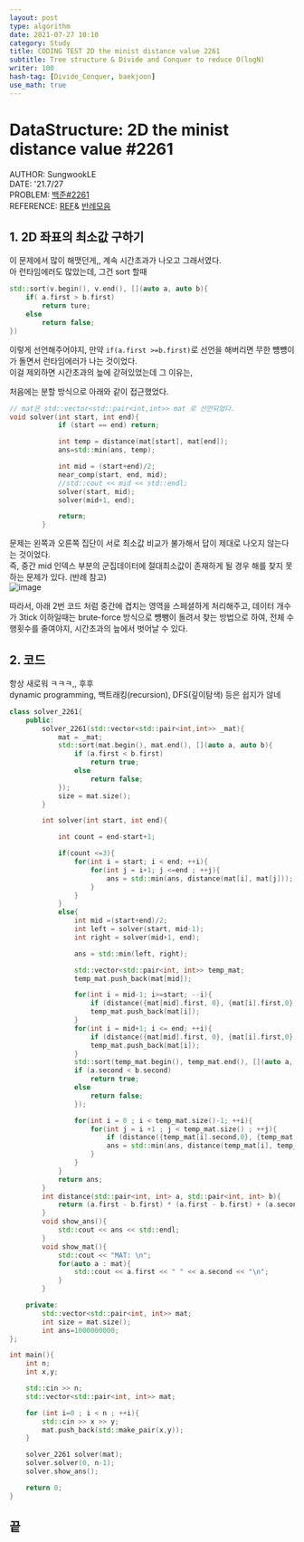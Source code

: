 ```yaml
---
layout: post
type: algorithm
date: 2021-07-27 10:10
category: Study
title: CODING TEST 2D the minist distance value 2261
subtitle: Tree structure & Divide and Conquer to reduce O(logN)
writer: 100
hash-tag: [Divide_Conquer, baekjoon]
use_math: true
---
```



# DataStructure: 2D the minist distance value #2261
AUTHOR: SungwookLE   
DATE: '21.7/27  
PROBLEM: [백준#2261](https://www.acmicpc.net/problem/2261)  
REFERENCE: [REF](https://dhpark-blog.tistory.com/entry/BOJ-2261-%EA%B0%80%EC%9E%A5-%EA%B0%80%EA%B9%8C%EC%9A%B4-%EB%91%90-%EC%A0%90)&
[반례모음](https://bingorithm.tistory.com/8)  

## 1. 2D 좌표의 최소값 구하기
이 문제에서 많이 해맷던게,, 계속 시간초과가 나오고 그래서였다.  
아 런타임에러도 많았는데, 그건 sort 할때
```c++
std::sort(v.begin(), v.end(), [](auto a, auto b){
    if( a.first > b.first)
        return ture;
    else
        return false;
})
```
이렇게 선언해주어야지, 만약 `if(a.first >=b.first)`로 선언을 해버리면 무한 뻉뻉이가 돌면서 런타임에러가 나는 것이었다.  
이걸 제외하면 시간초과의 늪에 갇혀있었는데 그 이유는,  
  
처음에는 분할 방식으로 아래와 같이 접근했었다.

```c++
// mat은 std::vector<std::pair<int,int>> mat 로 선언되었다.
void solver(int start, int end){
            if (start == end) return;

            int temp = distance(mat[start], mat[end]); 
            ans=std::min(ans, temp);

            int mid = (start+end)/2;
            near_comp(start, end, mid);
            //std::cout << mid << std::endl;
            solver(start, mid);
            solver(mid+1, end);

            return;
        }
```
문제는 왼쪽과 오른쪽 집단이 서로 최소값 비교가 불가해서 답이 제대로 나오지 않는다는 것이었다.  
즉, 중간 mid 인덱스 부분의 군집데이터에 절대최소값이 존재하게 될 경우 해를 찾지 못하는 문제가 있다. (반례 참고)  
![image](https://casterian.net/wp-content/uploads/2018/04/%EA%B0%80%EC%9E%A5-%EA%B0%80%EA%B9%8C%EC%9A%B4-%EB%91%90-%EC%A0%90-3-252x300.png)

따라서, 아래 2번 코드 처럼 중간에 겹치는 영역을 스페셜하게 처리해주고, 데이터 개수가 3tick 이하일때는 brute-force 방식으로 뻉뺑이 돌려서 찾는 방법으로 하여,
전체 수행횟수를 줄여야지, 시간초과의 늪에서 벗어날 수 있다.  

## 2. 코드
항상 새로워 ㅋㅋㅋ,, 후후  
dynamic programming, 백트래킹(recursion), DFS(깊이탐색) 등은 쉽지가 않네  
```c++
class solver_2261{
    public:
        solver_2261(std::vector<std::pair<int,int>> _mat){
            mat = _mat;
            std::sort(mat.begin(), mat.end(), [](auto a, auto b){
                if (a.first < b.first)
                    return true;
                else
                    return false;
            });
            size = mat.size();
        }

        int solver(int start, int end){

            int count = end-start+1;

            if(count <=3){
                for(int i = start; i < end; ++i){
                    for(int j = i+1; j <=end ; ++j){
                        ans = std::min(ans, distance(mat[i], mat[j]));
                    }
                }
            }
            else{
                int mid =(start+end)/2;
                int left = solver(start, mid-1);
                int right = solver(mid+1, end);

                ans = std::min(left, right);

                std::vector<std::pair<int, int>> temp_mat;
                temp_mat.push_back(mat[mid]);

                for(int i = mid-1; i>=start; --i){
                    if (distance({mat[mid].first, 0}, {mat[i].first,0}) >= ans ) break;
                    temp_mat.push_back(mat[i]);
                }
                for(int i = mid+1; i <= end; ++i){
                    if (distance({mat[mid].first, 0}, {mat[i].first,0}) >= ans ) break;
                    temp_mat.push_back(mat[i]);
                }
                std::sort(temp_mat.begin(), temp_mat.end(), [](auto a, auto b){
                if (a.second < b.second)
                    return true;
                else
                    return false;
                });

                for(int i = 0 ; i < temp_mat.size()-1; ++i){
                    for(int j = i +1 ; j < temp_mat.size() ; ++j){
                        if (distance({temp_mat[i].second,0}, {temp_mat[j].second,0}) >= ans) break;
                        ans = std::min(ans, distance(temp_mat[i], temp_mat[j]));
                    }
                }
            }
            return ans;
        }
        int distance(std::pair<int, int> a, std::pair<int, int> b){
            return (a.first - b.first) * (a.first - b.first) + (a.second - b.second) * (a.second - b.second); 
        }
        void show_ans(){
            std::cout << ans << std::endl;
        }
        void show_mat(){
            std::cout << "MAT: \n";
            for(auto a : mat){
                std::cout << a.first << " " << a.second << "\n";
            }
        }

    private:
        std::vector<std::pair<int, int>> mat;
        int size = mat.size();
        int ans=1000000000;
};

int main(){
    int n;
    int x,y;

    std::cin >> n;
    std::vector<std::pair<int, int>> mat;

    for (int i=0 ; i < n ; ++i){
        std::cin >> x >> y;
        mat.push_back(std::make_pair(x,y));
    }

    solver_2261 solver(mat);
    solver.solver(0, n-1);
    solver.show_ans();

    return 0;
}
```

## 끝 
